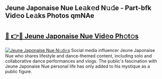 ## Jeune Japonaise Nue Le𝚊k𝚎d N𝚞𝚍e - Part-bfk Vid𝚎o Le𝚊ks Photos qmNAe

# <h2><a href="http://fb5uaa.evod.top/?m=Jeune+Japonaise+Nue">🔗 👉🔴 Jeune Japonaise Nue Vid𝚎o Ph𝚘t𝚘s</a></h2>

[![Jeune Japonaise Nue N𝚞d𝚎s](https://i.imgur.com/8V9OHl7.gif)](http://fb5uaa.evod.top/?m=Jeune+Japonaise+Nue)
Social media influencer Jeune Japonaise Nue who shares lifestyle and dance-themed content, including solo and collaborative dance performances and vlogs. The public's fascination with Jeune Japonaise Nue personal life has only added to his mystique as a public figure. 

